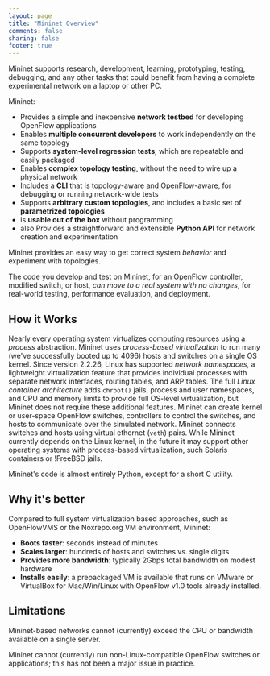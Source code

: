```yaml
---
layout: page
title: "Mininet Overview"
comments: false
sharing: false
footer: true
---
```

Mininet supports research, development, learning, prototyping, testing, debugging, and any other tasks that could benefit from having a complete experimental network on a laptop or other PC.

Mininet:

* Provides a simple and inexpensive **network testbed** for developing OpenFlow applications
* Enables **multiple concurrent developers** to work independently on the same topology
* Supports **system-level regression tests**, which are repeatable and easily packaged
* Enables **complex topology testing**, without the need to wire up a physical network
* Includes a **CLI** that is topology-aware and OpenFlow-aware, for debugging or running network-wide tests
* Supports **arbitrary custom topologies**, and includes a basic set of **parametrized topologies**
* is **usable out of the box** without programming
* also Provides a straightforward and extensible **Python API** for network creation and experimentation
 
Mininet provides an easy way to get correct system _behavior_ and experiment with topologies.

The code you develop and test on Mininet, for an OpenFlow controller, modified switch, or host, _can move to a real system with no changes_, for real-world testing, performance evaluation, and deployment.


How it Works
-------------

Nearly every operating system virtualizes computing resources using a _process_ abstraction. Mininet uses _process-based virtualization_ to run many (we've successfully booted up to 4096) hosts and switches on a single OS kernel. Since version 2.2.26, Linux has supported _network namespaces_, a lightweight virtualization feature that provides individual processes with separate network interfaces, routing tables, and ARP tables. The full _Linux container architecture_ adds `chroot()` jails, process and user namespaces, and CPU  and memory limits to provide full OS-level virtualization, but Mininet does not require these additional features. Mininet can create kernel or user-space OpenFlow switches, controllers to control the switches, and hosts to communicate over the simulated network. Mininet connects switches and hosts using virtual ethernet (`veth`) pairs. While Mininet currently depends on the Linux kernel, in the future it may support other operating systems with process-based virtualization, such Solaris containers or !FreeBSD jails.

Mininet's code is almost entirely Python, except for a short C utility.


Why it's better
----------------

Compared to full system virtualization based approaches, such as OpenFlowVMS or the Noxrepo.org VM environment, Mininet:

* **Boots faster**: seconds instead of minutes
* **Scales larger**: hundreds of hosts and switches vs. single digits
* **Provides more bandwidth**: typically 2Gbps total bandwidth on modest hardware
* **Installs easily**: a prepackaged VM is available that runs on VMware or VirtualBox for 
    Mac/Win/Linux with OpenFlow v1.0 tools already installed.


Limitations
------------

Mininet-based networks cannot (currently) exceed the CPU or bandwidth available on a single server.

Mininet cannot (currently) run non-Linux-compatible OpenFlow switches or applications; this has not been a major issue in practice.
